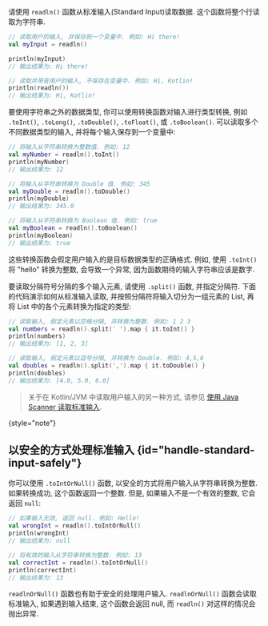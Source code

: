[//]: # (title: 读取标准输入)

请使用 `readln()` 函数从标准输入(Standard Input)读取数据.
这个函数将整个行读取为字符串.

```kotlin
// 读取用户的输入, 并保存到一个变量中. 例如: Hi there!
val myInput = readln()

println(myInput)
// 输出结果为: Hi there!

// 读取并带音用户的输入, 不保存在变量中. 例如: Hi, Kotlin!
println(readln())
// 输出结果为: Hi, Kotlin!
```

要使用字符串之外的数据类型, 你可以使用转换函数对输入进行类型转换,
例如 `.toInt()`, `.toLong()`, `.toDouble()`, `.toFloat()`, 或 `.toBoolean()`.
可以读取多个不同数据类型的输入, 并将每个输入保存到一个变量中:

```kotlin
// 将输入从字符串转换为整数值. 例如: 12
val myNumber = readln().toInt()
println(myNumber)
// 输出结果为: 12

// 将输入从字符串转换为 Double 值. 例如: 345 
val myDouble = readln().toDouble()
println(myDouble)
// 输出结果为: 345.0

// 将输入从字符串转换为 Boolean 值. 例如: true
val myBoolean = readln().toBoolean()
println(myBoolean)
// 输出结果为: true
```

这些转换函数会假定用户输入的是目标数据类型的正确格式.
例如, 使用 `.toInt()` 将 "hello" 转换为整数, 会导致一个异常, 因为函数期待的输入字符串应该是数字.

要读取分隔符号分隔的多个输入元素, 请使用 `.split()` 函数, 并指定分隔符.
下面的代码演示如何从标准输入读取, 并按照分隔符将输入切分为一组元素的 List, 再将 List 中的各个元素转换为指定的类型:

```kotlin
// 读取输入, 假定元素以空格分隔, 并转换为整数. 例如: 1 2 3 
val numbers = readln().split(' ').map { it.toInt() }
println(numbers)
// 输出结果为: [1, 2, 3]

// 读取输入, 假定元素以逗号分隔, 并转换为 Double. 例如: 4,5,6
val doubles = readln().split(',').map { it.toDouble() }
println(doubles)
// 输出结果为: [4.0, 5.0, 6.0]
```

> 关于在 Kotlin/JVM 中读取用户输入的另一种方式, 请参见 [使用 Java Scanner 读取标准输入](standard-input.md).
>
{style="note"}

## 以安全的方式处理标准输入 {id="handle-standard-input-safely"}

你可以使用 `.toIntOrNull()` 函数, 以安全的方式将用户输入从字符串转换为整数.
如果转换成功, 这个函数返回一个整数. 但是, 如果输入不是一个有效的整数, 它会返回 `null`:

```kotlin
// 如果输入无效, 返回 null. 例如: Hello!
val wrongInt = readln().toIntOrNull()
println(wrongInt)
// 输出结果为: null

// 将有效的输入从字符串转换为整数. 例如: 13
val correctInt = readln().toIntOrNull()
println(correctInt)
// 输出结果为: 13
```

`readlnOrNull()` 函数也有助于安全的处理用户输入.
`readlnOrNull()` 函数会读取标准输入, 如果遇到输入结束, 这个函数会返回 null, 而 `readln()` 对这样的情况会抛出异常.
